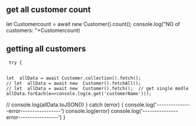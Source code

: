 ## get all customer count

let  Customercount = await new  Customer().count();
    console.log("NO of customers: "+Customercount)


## getting all customers


     try {
    

    let  allData = await Customer.collection().fetch();
    // let  allData = await new  Customer().fetchAll();
    // let  allData = await new  Customer().fetch();  // get single modle
    allData.forEach(e=>console.log(e.get('customerName')));

//  console.log(allData.toJSON())
  } catch (error) {
    console.log('---------------error-----------------')
    console.log(error)
    console.log('---------------error-----------------')
  }